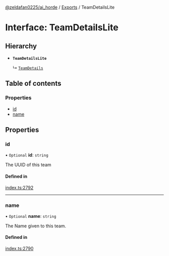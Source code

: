 [@zeldafan0225/ai_horde](../README.md) / [Exports](../modules.md) / TeamDetailsLite

# Interface: TeamDetailsLite

## Hierarchy

- **`TeamDetailsLite`**

  ↳ [`TeamDetails`](TeamDetails.md)

## Table of contents

### Properties

- [id](TeamDetailsLite.md#id)
- [name](TeamDetailsLite.md#name)

## Properties

### id

• `Optional` **id**: `string`

The UUID of this team

#### Defined in

[index.ts:2792](https://github.com/ZeldaFan0225/ai_horde/blob/f6fd59f/index.ts#L2792)

___

### name

• `Optional` **name**: `string`

The Name given to this team.

#### Defined in

[index.ts:2790](https://github.com/ZeldaFan0225/ai_horde/blob/f6fd59f/index.ts#L2790)

